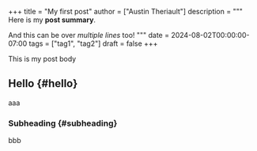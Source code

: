 +++
title = "My first post"
author = ["Austin Theriault"]
description = """
  Here is my **post summary**.

  And this can be over _multiple lines_ too!
  """
date = 2024-08-02T00:00:00-07:00
tags = ["tag1", "tag2"]
draft = false
+++

This is my post body


## Hello {#hello}

aaa


### Subheading {#subheading}

bbb
